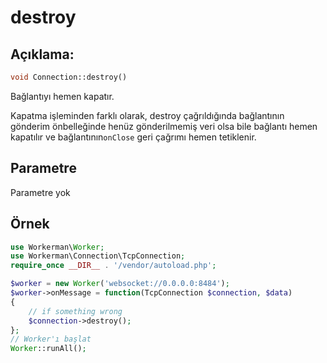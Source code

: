 # destroy
## Açıklama:
```php
void Connection::destroy()
```

Bağlantıyı hemen kapatır.

Kapatma işleminden farklı olarak, destroy çağrıldığında bağlantının gönderim önbelleğinde henüz gönderilmemiş veri olsa bile bağlantı hemen kapatılır ve bağlantının```onClose``` geri çağrımı hemen tetiklenir.

## Parametre

Parametre yok

## Örnek

```php
use Workerman\Worker;
use Workerman\Connection\TcpConnection;
require_once __DIR__ . '/vendor/autoload.php';

$worker = new Worker('websocket://0.0.0.0:8484');
$worker->onMessage = function(TcpConnection $connection, $data)
{
    // if something wrong
    $connection->destroy();
};
// Worker'ı başlat
Worker::runAll();
```
